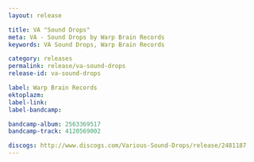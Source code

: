 ```yaml
---
layout: release

title: VA "Sound Drops"
meta: VA - Sound Drops by Warp Brain Records
keywords: VA Sound Drops, Warp Brain Records

category: releases
permalink: release/va-sound-drops
release-id: va-sound-drops

label: Warp Brain Records
ektoplazm: 
label-link: 
label-bandcamp: 

bandcamp-album: 2563369517
bandcamp-track: 4120569002

discogs: http://www.discogs.com/Various-Sound-Drops/release/2481187
---
```


